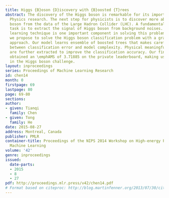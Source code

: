 ```yaml
---
title: Higgs {B}oson {D}iscovery with {B}oosted {T}rees
abstract: The discovery of the Higgs boson is remarkable for its importance in modern
  Physics research. The next step for physicists is to discover more about the Higgs
  boson from the data of the Large Hadron Collider (LHC). A fundamental and challenging
  task is to extract the signal of Higgs boson from background noises. The machine
  learning technique is one important component in solving this problem. In this paper,
  we propose to solve the Higgs boson classification problem with a gradient boosting
  approach. Our model learns ensemble of boosted trees that makes careful tradeoff
  between classification error and model complexity. Physical meaningful features
  are further extracted to improve the classification accuracy. Our final solution
  obtained an \emphAMS of 3.71885 on the private leaderboard, making us the top 2%
  in the Higgs boson challenge.
layout: inproceedings
series: Proceedings of Machine Learning Research
id: chen14
month: 0
firstpage: 69
lastpage: 80
page: 69-80
sections: 
author:
- given: Tianqi
  family: Chen
- given: Tong
  family: He
date: 2015-08-27
address: Montreal, Canada
publisher: PMLR
container-title: Proceedings of the NIPS 2014 Workshop on High-energy Physics and
  Machine Learning
volume: '42'
genre: inproceedings
issued:
  date-parts:
  - 2015
  - 8
  - 27
pdf: http://proceedings.mlr.press/v42/chen14.pdf
# Format based on citeproc: http://blog.martinfenner.org/2013/07/30/citeproc-yaml-for-bibliographies/
---
```

